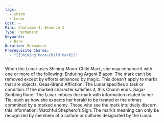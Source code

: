 ```yaml
---
tags:
  - charm
  - Lunar
Cost: —
Mins: Charisma 4, Essence 3
Type: Permanent
Keywords:
  - None
Duration: Permanent
Prerequisite Charms:
  - "[[Shining Moon-Child Mark]]"
---
```

When the Lunar uses Shining Moon-Child Mark, she may enhance it with one or more of the following: Enduring Argent Blazon: The mark can’t be removed except by efforts enhanced by magic. This doesn’t apply to marks that are objects. Geas-Brand Affliction: The Lunar specifies a task or condition. If the marked character satisfies it, this Charm ends. Saga-Scribing Rune: The Lunar imbues the mark with information related to her Tie, such as how she expects her herald to be treated or the crimes committed by a marked enemy. Those who see the mark intuitively discern this information. Watchful Shepherd’s Sign: The mark’s meaning can only be recognized by members of a culture or cultures designated by the Lunar.